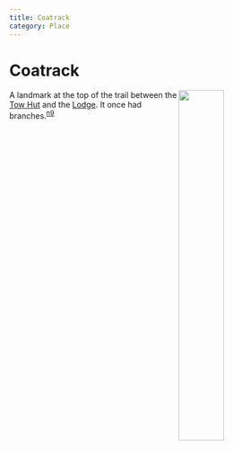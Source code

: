 ```yaml
---
title: Coatrack
category: Place
---
```

# Coatrack
<img src="img/2020-Coatrack.jpeg" style="width: 40%;" align="right">

A landmark at the top of the trail between the [Tow Hut](Tow-Hut) and the [Lodge](Lodge). It once had branches.<sup>[n9][]</sup>


[n9]: Names-2009
